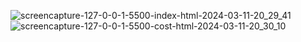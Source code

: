 ![screencapture-127-0-0-1-5500-index-html-2024-03-11-20_29_41](https://github.com/shashankns60/Real-Estate-Estimate-Calculator---Frontend/assets/104767603/16fa2b54-2a1d-4c6a-b632-741586bce2e6)
![screencapture-127-0-0-1-5500-cost-html-2024-03-11-20_30_10](https://github.com/shashankns60/Real-Estate-Estimate-Calculator---Frontend/assets/104767603/58e86909-2a24-41cf-9186-7f31e48e9dd3)
